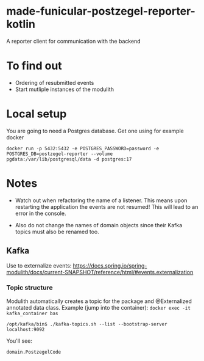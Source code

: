 # made-funicular-postzegel-reporter-kotlin
A reporter client for communication with the backend

# To find out
- Ordering of resubmitted events
- Start mutliple instances of the modulith

# Local setup
You are going to need a Postgres database.
Get one using for example docker
```shell
docker run -p 5432:5432 -e POSTGRES_PASSWORD=password -e POSTGRES_DB=postzegel-reporter --volume pgdata:/var/lib/postgresql/data -d postgres:17
```

# Notes
- Watch out when refactoring the name of a listener. This means upon restarting the application the events are not resumed!
This will lead to an error in the console.

- Also do not change the names of domain objects since their Kafka topics must also be renamed too.

## Kafka
Use to externalize events: https://docs.spring.io/spring-modulith/docs/current-SNAPSHOT/reference/html/#events.externalization

### Topic structure
Modulith automatically creates a topic for the package and @Externalized annotated data class.
Example (jump into the container): `docker exec -it kafka_container bas`
```
/opt/kafka/bin$ ./kafka-topics.sh --list --bootstrap-server localhost:9092
```
You'll see:
```
domain.PostzegelCode
```
